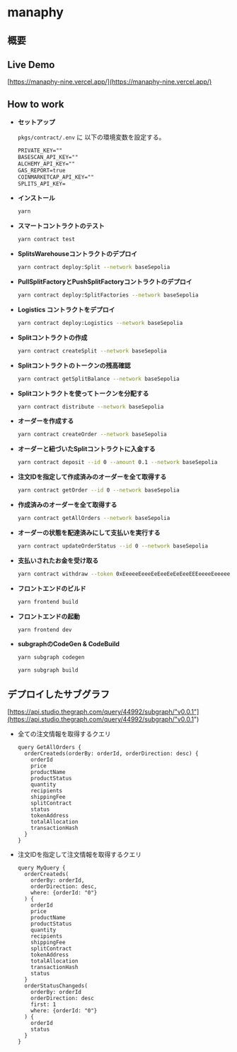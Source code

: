 # manaphy

## 概要

## Live Demo

[https://manaphy-nine.vercel.app/](https://manaphy-nine.vercel.app/)

## How to work

- **セットアップ**

  `pkgs/contract/.env` に 以下の環境変数を設定する。

  ```txt
  PRIVATE_KEY=""
  BASESCAN_API_KEY=""
  ALCHEMY_API_KEY=""
  GAS_REPORT=true
  COINMARKETCAP_API_KEY=""
  SPLITS_API_KEY=
  ```

- **インストール**

  ```bash
  yarn
  ```

- **スマートコントラクトのテスト**

  ```bash
  yarn contract test
  ```

- **SplitsWarehouseコントラクトのデプロイ**

  ```bash
  yarn contract deploy:Split --network baseSepolia
  ```

- **PullSplitFactoryとPushSplitFactoryコントラクトのデプロイ**

  ```bash
  yarn contract deploy:SplitFactories --network baseSepolia
  ```

- **Logistics コントラクトをデプロイ**

  ```bash
  yarn contract deploy:Logistics --network baseSepolia
  ```

- **Splitコントラクトの作成**

  ```bash
  yarn contract createSplit --network baseSepolia
  ```

- **Splitコントラクトのトークンの残高確認**

  ```bash
  yarn contract getSplitBalance --network baseSepolia
  ```

- **Splitコントラクトを使ってトークンを分配する**

  ```bash
  yarn contract distribute --network baseSepolia
  ```

- **オーダーを作成する**

  ```bash
  yarn contract createOrder --network baseSepolia
  ``` 

- **オーダーと紐づいたSplitコントラクトに入金する**

  ```bash
  yarn contract deposit --id 0 --amount 0.1 --network baseSepolia
  ```

- **注文IDを指定して作成済みのオーダーを全て取得する**

  ```bash
  yarn contract getOrder --id 0 --network baseSepolia
  ```

- **作成済みのオーダーを全て取得する**

  ```bash
  yarn contract getAllOrders --network baseSepolia
  ```

- **オーダーの状態を配達済みにして支払いを実行する**

  ```bash
  yarn contract updateOrderStatus --id 0 --network baseSepolia
  ```

- **支払いされたお金を受け取る**

  ```bash
  yarn contract withdraw --token 0xEeeeeEeeeEeEeeEeEeEeeEEEeeeeEeeeeeeeEEeE --network baseSepolia
  ```

- **フロントエンドのビルド**

  ```bash
  yarn frontend build
  ```

- **フロントエンドの起動**

  ```bash
  yarn frontend dev
  ```

- **subgraphのCodeGen & CodeBuild**

  ```bash
  yarn subgraph codegen
  ```

  ```bash
  yarn subgraph build 
  ```

## デプロイしたサブグラフ

[https://api.studio.thegraph.com/query/44992/subgraph/"v0.0.1"](https://api.studio.thegraph.com/query/44992/subgraph/"v0.0.1")

- 全ての注文情報を取得するクエリ

  ```gql
  query GetAllOrders {
    orderCreateds(orderBy: orderId, orderDirection: desc) {
      orderId
      price
      productName
      productStatus
      quantity
      recipients
      shippingFee
      splitContract
      status
      tokenAddress
      totalAllocation
      transactionHash
    }
  }
  ```

- 注文IDを指定して注文情報を取得するクエリ

  ```gql
  query MyQuery {
    orderCreateds(
      orderBy: orderId, 
      orderDirection: desc, 
      where: {orderId: "0"}
    ) {
      orderId
      price
      productName
      productStatus
      quantity
      recipients
      shippingFee
      splitContract
      tokenAddress
      totalAllocation
      transactionHash
      status
    }
    orderStatusChangeds(
      orderBy: orderId
      orderDirection: desc
      first: 1
      where: {orderId: "0"}
    ) {
      orderId
      status
    }
  }
  ```